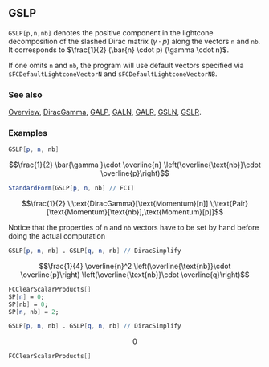 ```mathematica
 
```

## GSLP

`GSLP[p,n,nb]` denotes the positive component in the lightcone decomposition of the slashed Dirac matrix $(\gamma \cdot p)$  along the vectors `n` and `nb`. It corresponds to $\frac{1}{2} (\bar{n} \cdot p) (\gamma \cdot n)$.

If one omits `n` and `nb`, the program will use default vectors specified via `$FCDefaultLightconeVectorN` and `$FCDefaultLightconeVectorNB`.

### See also

[Overview](Extra/FeynCalc.md), [DiracGamma](DiracGamma.md), [GALP](GALP.md), [GALN](GALN.md), [GALR](GALR.md), [GSLN](GSLN.md), [GSLR](GSLR.md).

### Examples

```mathematica
GSLP[p, n, nb]
```

$$\frac{1}{2} \bar{\gamma }\cdot \overline{n} \left(\overline{\text{nb}}\cdot \overline{p}\right)$$

```mathematica
StandardForm[GSLP[p, n, nb] // FCI]
```

$$\frac{1}{2} \;\text{DiracGamma}[\text{Momentum}[n]] \;\text{Pair}[\text{Momentum}[\text{nb}],\text{Momentum}[p]]$$

Notice that the properties of `n` and `nb` vectors have to be set by hand before doing the actual computation

```mathematica
GSLP[p, n, nb] . GSLP[q, n, nb] // DiracSimplify
```

$$\frac{1}{4} \overline{n}^2 \left(\overline{\text{nb}}\cdot \overline{p}\right) \left(\overline{\text{nb}}\cdot \overline{q}\right)$$

```mathematica
FCClearScalarProducts[]
SP[n] = 0;
SP[nb] = 0;
SP[n, nb] = 2;
```

```mathematica
GSLP[p, n, nb] . GSLP[q, n, nb] // DiracSimplify
```

$$0$$

```mathematica
FCClearScalarProducts[]
```
